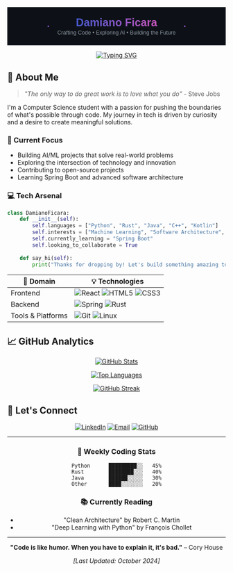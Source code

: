 <div align="center">
  
<svg viewBox="0 0 800 140" xmlns="http://www.w3.org/2000/svg">
  <!-- Background -->
  <rect width="800" height="140" fill="#0d1117"/>
  
  <!-- Animated gradient -->
  <defs>
    <linearGradient id="gradient" x1="0%" y1="0%" x2="100%" y2="0%">
      <stop offset="0%" style="stop-color:#4158D0;">
        <animate attributeName="stop-color" 
          values="#4158D0;#C850C0;#FFCC70;#4158D0"
          dur="4s" repeatCount="indefinite"/>
      </stop>
      <stop offset="100%" style="stop-color:#C850C0;">
        <animate attributeName="stop-color"
          values="#C850C0;#FFCC70;#4158D0;#C850C0"
          dur="4s" repeatCount="indefinite"/>
      </stop>
    </linearGradient>
  </defs>

  <!-- Main text -->
  <text x="400" y="70" font-family="Arial, sans-serif" font-size="40" font-weight="bold" fill="url(#gradient)" text-anchor="middle">
    Damiano Ficara
  </text>
  
  <!-- Subtitle -->
  <text x="400" y="100" font-family="Arial, sans-serif" font-size="20" fill="#8b949e" text-anchor="middle">
    Crafting Code • Exploring AI • Building the Future
  </text>

  <!-- Decorative elements -->
  <circle cx="150" cy="70" r="3" fill="url(#gradient)">
    <animate attributeName="r" values="3;5;3" dur="2s" repeatCount="indefinite"/>
  </circle>
  <circle cx="650" cy="70" r="3" fill="url(#gradient)">
    <animate attributeName="r" values="3;5;3" dur="2s" repeatCount="indefinite"/>
  </circle>
</svg>

[![Typing SVG](https://readme-typing-svg.herokuapp.com?font=JetBrains+Mono&size=24&duration=4000&pause=1000&color=4158D0&center=true&vCenter=true&width=435&lines=Computer+Science+Student;Machine+Learning+Explorer;Problem+Solver;Innovation+Enthusiast)](https://git.io/typing-svg)

</div>

## 🚀 About Me

> *"The only way to do great work is to love what you do"* - Steve Jobs

I'm a Computer Science student with a passion for pushing the boundaries of what's possible through code. My journey in tech is driven by curiosity and a desire to create meaningful solutions.

### 🎯 Current Focus
- Building AI/ML projects that solve real-world problems
- Exploring the intersection of technology and innovation
- Contributing to open-source projects
- Learning Spring Boot and advanced software architecture

### 💻 Tech Arsenal

```python
class DamianoFicara:
    def __init__(self):
        self.languages = ["Python", "Rust", "Java", "C++", "Kotlin"]
        self.interests = ["Machine Learning", "Software Architecture", "Open Source"]
        self.currently_learning = "Spring Boot"
        self.looking_to_collaborate = True
    
    def say_hi(self):
        print("Thanks for dropping by! Let's build something amazing together.")
```

<div align="center">

| 🔭 Domain | 💡 Technologies |
|-----------|----------------|
| Frontend | ![React](https://img.shields.io/badge/React-20232A?style=flat&logo=react&logoColor=61DAFB) ![HTML5](https://img.shields.io/badge/HTML5-E34F26?style=flat&logo=html5&logoColor=white) ![CSS3](https://img.shields.io/badge/CSS3-1572B6?style=flat&logo=css3&logoColor=white) |
| Backend | ![Spring](https://img.shields.io/badge/Spring-6DB33F?style=flat&logo=spring&logoColor=white) ![Rust](https://img.shields.io/badge/Rust-000000?style=flat&logo=rust&logoColor=white) |
| Tools & Platforms | ![Git](https://img.shields.io/badge/Git-F05032?style=flat&logo=git&logoColor=white) ![Linux](https://img.shields.io/badge/Linux-FCC624?style=flat&logo=linux&logoColor=black) |

</div>

## 📈 GitHub Analytics

<div align="center">
  
[![GitHub Stats](https://github-readme-stats.vercel.app/api?username=dami013&show_icons=true&theme=tokyonight&hide_border=true&bg_color=0d1117&title_color=4158D0&icon_color=C850C0)](https://github.com/dami013)

[![Top Languages](https://github-readme-stats.vercel.app/api/top-langs/?username=dami013&layout=compact&theme=tokyonight&hide_border=true&bg_color=0d1117&title_color=4158D0)](https://github.com/dami013)

[![GitHub Streak](https://github-readme-streak-stats.herokuapp.com?user=dami013&theme=tokyonight&hide_border=true&background=0d1117&stroke=4158D0&ring=C850C0&fire=FFCC70)](https://github.com/dami013)

</div>

## 🤝 Let's Connect

<div align="center">

[![LinkedIn](https://img.shields.io/badge/LinkedIn-0077B5?style=for-the-badge&logo=linkedin&logoColor=white)](https://www.linkedin.com/in/damiano-ficara-5ba1351b2/)
[![Email](https://img.shields.io/badge/Email-D14836?style=for-the-badge&logo=gmail&logoColor=white)](mailto:damianoficara@gmail.com)
[![GitHub](https://img.shields.io/badge/GitHub-100000?style=for-the-badge&logo=github&logoColor=white)](https://github.com/dami013)

</div>

---

<div align="center">

### 🎯 Weekly Coding Stats

```text
Python      █████████░░   45%
Rust        ████████░░░   40%
Java        ██████░░░░░   30%
Other       ████░░░░░░░   20%
```

### 📚 Currently Reading
- "Clean Architecture" by Robert C. Martin
- "Deep Learning with Python" by François Chollet

</div>

---

<div align="center">
  
**"Code is like humor. When you have to explain it, it's bad."** – Cory House

*[Last Updated: October 2024]*

</div>
